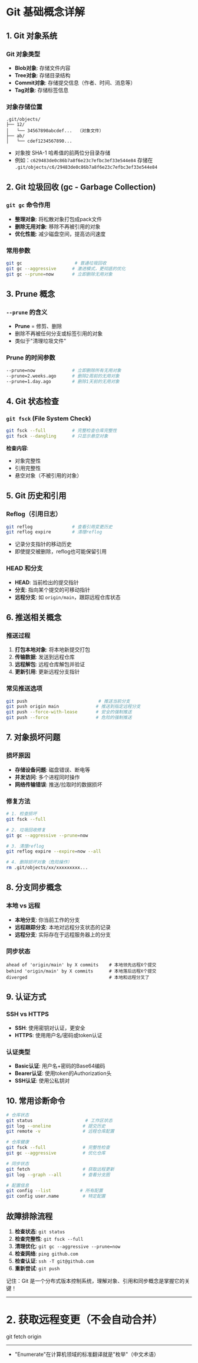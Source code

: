 # Git 基础概念详解

## 1. Git 对象系统

### Git 对象类型
- **Blob对象**: 存储文件内容
- **Tree对象**: 存储目录结构
- **Commit对象**: 存储提交信息（作者、时间、消息等）
- **Tag对象**: 存储标签信息

### 对象存储位置
```
.git/objects/
├── 12/
│   └── 34567890abcdef...  （对象文件）
├── ab/
│   └── cdef1234567890...
```
- 对象按 SHA-1 哈希值的前两位分目录存储
- 例如：`c629483de0c86b7a8f6e23c7efbc3ef33e544e84` 存储在 `.git/objects/c6/29483de0c86b7a8f6e23c7efbc3ef33e544e84`

## 2. Git 垃圾回收 (gc - Garbage Collection)

### `git gc` 命令作用
- **整理对象**: 将松散对象打包成pack文件
- **删除无用对象**: 移除不再被引用的对象
- **优化性能**: 减少磁盘空间，提高访问速度

### 常用参数
```bash
git gc                    # 普通垃圾回收
git gc --aggressive      # 激进模式，更彻底的优化
git gc --prune=now       # 立即删除无用对象
```

## 3. Prune 概念

### `--prune` 的含义
- **Prune** = 修剪、删除
- 删除不再被任何分支或标签引用的对象
- 类似于"清理垃圾文件"

### Prune 的时间参数
```bash
--prune=now              # 立即删除所有无用对象
--prune=2.weeks.ago      # 删除2周前的无用对象
--prune=1.day.ago        # 删除1天前的无用对象
```

## 4. Git 状态检查

### `git fsck` (File System Check)
```bash
git fsck --full          # 完整检查仓库完整性
git fsck --dangling      # 只显示悬空对象
```

**检查内容**:
- 对象完整性
- 引用完整性
- 悬空对象（不被引用的对象）

## 5. Git 历史和引用

### Reflog（引用日志）
```bash
git reflog               # 查看引用变更历史
git reflog expire        # 清理reflog
```
- 记录分支指针的移动历史
- 即使提交被删除，reflog也可能保留引用

### HEAD 和分支
- **HEAD**: 当前检出的提交指针
- **分支**: 指向某个提交的可移动指针
- **远程分支**: 如 `origin/main`，跟踪远程仓库状态

## 6. 推送相关概念

### 推送过程
1. **打包本地对象**: 将本地新提交打包
2. **传输数据**: 发送到远程仓库
3. **远程解包**: 远程仓库解包并验证
4. **更新引用**: 更新远程分支指针

### 常见推送选项
```bash
git push                           # 推送当前分支
git push origin main              # 推送到指定远程分支
git push --force-with-lease       # 安全的强制推送
git push --force                  # 危险的强制推送
```

## 7. 对象损坏问题

### 损坏原因
- **存储设备问题**: 磁盘错误、断电等
- **并发访问**: 多个进程同时操作
- **网络传输错误**: 推送/拉取时的数据损坏

### 修复方法
```bash
# 1. 检查损坏
git fsck --full

# 2. 垃圾回收修复
git gc --aggressive --prune=now

# 3. 清理reflog
git reflog expire --expire=now --all

# 4. 删除损坏对象（危险操作）
rm .git/objects/xx/xxxxxxxxx...
```

## 8. 分支同步概念

### 本地 vs 远程
- **本地分支**: 你当前工作的分支
- **远程跟踪分支**: 本地对远程分支状态的记录
- **远程分支**: 实际存在于远程服务器上的分支

### 同步状态
```
ahead of 'origin/main' by X commits    # 本地领先远程X个提交
behind 'origin/main' by X commits      # 本地落后远程X个提交
diverged                               # 本地和远程分叉了
```

## 9. 认证方式

### SSH vs HTTPS
- **SSH**: 使用密钥对认证，更安全
- **HTTPS**: 使用用户名/密码或token认证

### 认证类型
- **Basic认证**: 用户名+密码的Base64编码
- **Bearer认证**: 使用token的Authorization头
- **SSH认证**: 使用公私钥对

## 10. 常用诊断命令

```bash
# 仓库状态
git status                    # 工作区状态
git log --oneline            # 提交历史
git remote -v                # 远程仓库配置

# 仓库健康
git fsck --full              # 完整性检查
git gc --aggressive          # 优化仓库

# 同步状态
git fetch                    # 获取远程更新
git log --graph --all        # 查看分支图

# 配置信息
git config --list           # 所有配置
git config user.name         # 特定配置
```

## 故障排除流程

1. **检查状态**: `git status`
2. **检查完整性**: `git fsck --full`
3. **清理优化**: `git gc --aggressive --prune=now`
4. **检查网络**: `ping github.com`
5. **检查认证**: `ssh -T git@github.com`
6. **重新尝试**: `git push`

记住：Git 是一个分布式版本控制系统，理解对象、引用和同步概念是掌握它的关键！

---
# 2. 获取远程变更（不会自动合并）
git fetch origin



---
- "Enumerate"在计算机领域的标准翻译就是"枚举"（中文术语）